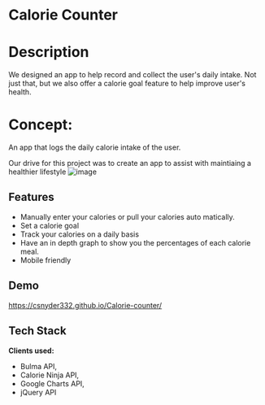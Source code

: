 
# Calorie Counter 



# Description

We designed an app to help record and collect the user's daily intake. 
Not just that, but we also offer a calorie goal feature to help improve user's health.

# Concept: 
An app that logs the daily calorie intake of the user.

Our drive for this project was to create an app to assist with maintiaing a healthier lifestyle
![image](https://user-images.githubusercontent.com/95385092/153720965-a1c94b32-fdff-410c-9275-71d1825e0350.png)




## Features

- Manually enter your calories or pull your calories auto matically.
- Set a calorie goal
- Track your calories on a daily basis
- Have an in depth graph to show you the percentages of each calorie meal. 
- Mobile friendly 


## Demo

https://csnyder332.github.io/Calorie-counter/



## Tech Stack

**Clients used:** 
- Bulma API, 
- Calorie Ninja API, 
- Google Charts API, 
- jQuery API
